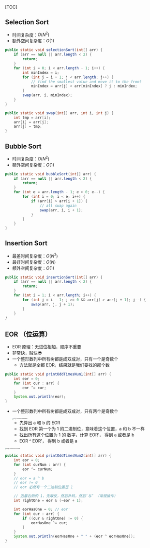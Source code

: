 

[TOC]





## Selection Sort

-   时间复杂度：$O(N^2)$
-   额外空间复杂度：$O(1)$

```java
public static void selectionSort(int[] arr) {
    if (arr == null || arr.length < 2) {
        return;
    }
    for (int i = 0; i < arr.length - 1; i++) {
        int minIndex = i;
        for (int j = i + 1; j < arr.length; j++) {
            // find the smallest value and move it to the front
            minIndex = arr[j] < arr[minIndex] ? j : minIndex;
        }
        swap(arr, i, minIndex);
    }
}

public static void swap(int[] arr, int i, int j) {
    int tmp = arr[i];
    arr[i] = arr[j];
    arr[j] = tmp;
}
```



## Bubble Sort

-   时间复杂度：$O(N^2)$
-   额外空间复杂度：$O(1)$

```java
public static void bubbleSort(int[] arr) {
    if (arr == null || arr.length < 2) {
        return;
    }
    for (int e = arr.length - 1; e > 0; e--) {
        for (int i = 0; i < e; i++) {
            if (arr[i] > arr[i + 1]) {
                // all swap again 
                swap(arr, i, i + 1);
            }
        }
    }
}
```



## Insertion Sort 

-   最差时间复杂度：$O(N^2)$
-   最好时间复杂度：$O(N)$
-   额外空间复杂度：$O(1)$

```java
public static void insertionSort(int[] arr) {
    if (arr == null || arr.length < 2) {
        return;
    }
    for (int i = 1; i < arr.length; i++) {
        for (int j = i - 1; j >= 0 && arr[j] > arr[j + 1]; j--) {
            swap(arr, j, j + 1);
        }
    }
}
```





## EOR （位运算）

-   EOR 原理：无进位相加，顺序不重要
-   非常快，贼快😎
-   一个整形数列中所有树都是成双成对，只有一个是奇数个
    -   方法就是全都 EOR，结果就是我们要找的那个数

```java
public static void printOddTimesNum1(int[] arr) {
    int eor = 0;
    for (int cur : arr) {
        eor ^= cur;
    }
    System.out.println(eor);
}
```



-   一个整形数列中所有树都是成双成对，只有两个是奇数个

    <img src="https://cdn.jsdelivr.net/gh/Sunc4127/image-hosting/202207211135595.png" alt="image-20220721113505645" style="zoom:25%;" />

    -   先算出 a 和 b 的 EOR
    -   找到 EOR 第一个为 1 的二进制位，意味着这个位置，a 和 b 不一样
    -   找出所有这个位置为 1 的 数字，计算 EOR‘， 得到 a 或者是 b
    -   EOR ^ EOR'， 得到 b 或者是 a



<img src="https://cdn.jsdelivr.net/gh/Sunc4127/image-hosting/202207211137642.png" alt="image-20220721113710599" style="zoom:25%;" />

```java
public static void printOddTimesNum2(int[] arr) {
    int eor = 0;
    for (int curNum : arr) {
        eor ^= curNum;
    }
    // eor = a ^ b
    // eor != 0
    // eor 必然有一个二进制位置是 1

    // 选最右侧的 1，先取反，然后补码，然后‘与’ （常规操作）
    int rightOne = eor & (~eor + 1);

    int eorHasOne = 0; // eor'
    for (int cur : arr) {
        if ((cur & rightOne) != 0) {
            eorHasOne ^= cur;
        }
    }
    System.out.println(eorHasOne + " " + (eor ^ eorHasOne));
}
```

